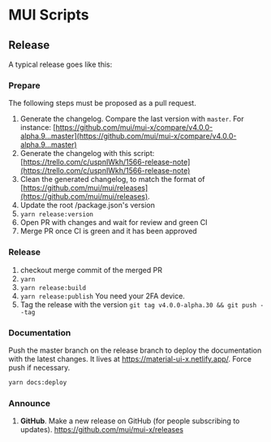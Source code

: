 # MUI Scripts

## Release

A typical release goes like this:

### Prepare

The following steps must be proposed as a pull request.

1. Generate the changelog. Compare the last version with `master`. For instance: [https://github.com/mui/mui-x/compare/v4.0.0-alpha.9...master](https://github.com/mui/mui-x/compare/v4.0.0-alpha.9...master)
2. Generate the changelog with this script: [https://trello.com/c/uspnIWkh/1566-release-note](https://trello.com/c/uspnIWkh/1566-release-note)
3. Clean the generated changelog, to match the format of [https://github.com/mui/mui/releases](https://github.com/mui/mui/releases).
4. Update the root /package.json's version
5. `yarn release:version`
6. Open PR with changes and wait for review and green CI
7. Merge PR once CI is green and it has been approved

### Release

1. checkout merge commit of the merged PR
2. `yarn`
3. `yarn release:build`
4. `yarn release:publish` You need your 2FA device.
5. Tag the release with the version `git tag v4.0.0-alpha.30 && git push --tag`

### Documentation

Push the master branch on the release branch to deploy the documentation with the latest changes. It lives at https://material-ui-x.netlify.app/. Force push if necessary.

```sh
yarn docs:deploy
```

### Announce

1. **GitHub**. Make a new release on GitHub (for people subscribing to updates). https://github.com/mui/mui-x/releases
